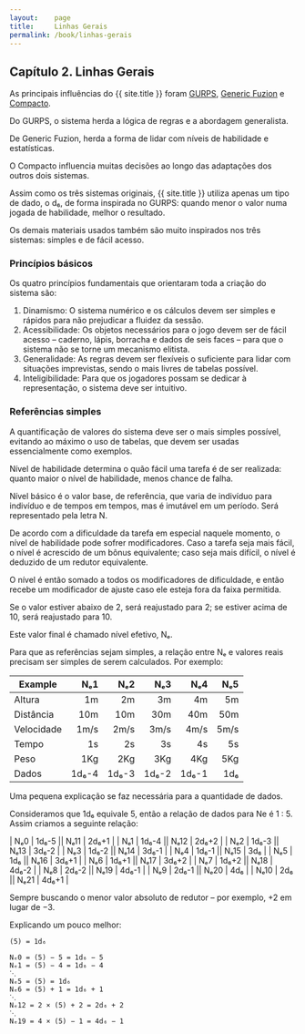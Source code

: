 ```yaml
---
layout:    page
title:     Linhas Gerais
permalink: /book/linhas-gerais
---
```


## Capítulo 2. Linhas Gerais

As principais influências do {{ site.title }} foram
[GURPS](http://www.sjgames.com/gurps/),
[Generic Fuzion](https://rtalsoriangames.files.wordpress.com/2013/01/fuzion1.pdf)
e
[Compacto](https://claudiotorcato.wordpress.com/2009/02/13/sistema-de-rpg-compacto/).

Do GURPS, o sistema herda a lógica de regras e a abordagem generalista.

De Generic Fuzion, herda a forma de lidar com níveis de habilidade e
estatísticas.

O Compacto influencia muitas decisões ao longo das adaptações dos outros dois
sistemas.

Assim como os três sistemas originais,
{{ site.title }} utiliza apenas um tipo de dado, o d₆,
de forma inspirada no GURPS:
quando menor o valor numa jogada de habilidade, melhor o resultado.

Os demais materiais usados também são muito inspirados nos três sistemas:
simples e de fácil acesso.

### Princípios básicos

Os quatro princípios fundamentais que orientaram toda a criação do sistema são:

1. Dinamismo: O sistema numérico e os cálculos devem ser simples e rápidos para
  não prejudicar a fluidez da sessão.
1. Acessibilidade: Os objetos necessários para o jogo devem ser de fácil acesso
  – caderno, lápis, borracha e dados de seis faces –
  para que o sistema não se torne um mecanismo elitista.
1. Generalidade: As regras devem ser flexíveis o suficiente para lidar com
  situações imprevistas, sendo o mais livres de tabelas possível.
1. Inteligibilidade: Para que os jogadores possam se dedicar à representação,
  o sistema deve ser intuitivo.

### Referências simples


A quantificação de valores do sistema deve ser o mais simples possível,
evitando ao máximo o uso de tabelas,
que devem ser usadas essencialmente como exemplos.

Nível de habilidade determina o quão fácil uma tarefa é de ser realizada:
quanto maior o nível de habilidade, menos chance de falha.

Nível básico é o valor base, de referência, que varia de indivíduo para
indivíduo e de tempos em tempos, mas é imutável em um período.
Será representado pela letra N.

De acordo com a dificuldade da tarefa em especial naquele momento,
o nível de habilidade pode sofrer modificadores.
Caso a tarefa seja mais fácil, o nível é acrescido de um bônus equivalente;
caso seja mais difícil, o nível é deduzido de um redutor equivalente.

O nível é então somado a todos os modificadores de dificuldade,
e então recebe um modificador de ajuste caso ele esteja fora da faixa permitida.

Se o valor estiver abaixo de 2, será reajustado para 2;
se estiver acima de 10, será reajustado para 10.

Este valor final é chamado nível efetivo, Nₑ.

Para que as referências sejam simples,
a relação entre Nₑ e valores reais precisam ser simples de serem calculados.
Por exemplo:

|  Example   |  Nₑ1  |  Nₑ2  |  Nₑ3  |  Nₑ4  |  Nₑ5  |
|------------|------:|------:|------:|------:|------:|
| Altura     |    1m |    2m |    3m |    4m |    5m |
| Distância  |   10m |   10m |   30m |   40m |   50m |
| Velocidade |  1m/s |  2m/s |  3m/s |  4m/s |  5m/s |
| Tempo      |    1s |    2s |    3s |    4s |    5s |
| Peso       |   1Kg |   2Kg |   3Kg |   4Kg |   5Kg |
| Dados      | 1d₆-4 | 1d₆-3 | 1d₆-2 | 1d₆-1 |   1d₆ |


Uma pequena explicação se faz necessária para a quantidade de dados.

Consideramos que 1d₆ equivale 5, então a relação de dados para Ne é
1&nbsp;:&nbsp;5.
Assim criamos a seguinte relação:

| Nₑ0  | 1d₆-5 || Nₑ11 | 2d₆+1 |
| Nₑ1  | 1d₆-4 || Nₑ12 | 2d₆+2 |
| Nₑ2  | 1d₆-3 || Nₑ13 | 3d₆-2 |
| Nₑ3  | 1d₆-2 || Nₑ14 | 3d₆-1 |
| Nₑ4  | 1d₆-1 || Nₑ15 | 3d₆   |
| Nₑ5  | 1d₆   || Nₑ16 | 3d₆+1 |
| Nₑ6  | 1d₆+1 || Nₑ17 | 3d₆+2 |
| Nₑ7  | 1d₆+2 || Nₑ18 | 4d₆-2 |
| Nₑ8  | 2d₆-2 || Nₑ19 | 4d₆-1 |
| Nₑ9  | 2d₆-1 || Nₑ20 | 4d₆   |
| Nₑ10 | 2d₆   || Nₑ21 | 4d₆+1 |

Sempre buscando o menor valor absoluto de redutor – por exemplo,
+2 em lugar de −3.

Explicando um pouco melhor:

```
(5) = 1d₆

Nₑ0 = (5) − 5 = 1d₆ − 5
Nₑ1 = (5) − 4 = 1d₆ − 4
⋱
Nₑ5 = (5) = 1d₆
Nₑ6 = (5) + 1 = 1d₆ + 1
⋱
Nₑ12 = 2 × (5) + 2 = 2d₆ + 2
⋱
Nₑ19 = 4 × (5) − 1 = 4d₆ − 1
```
